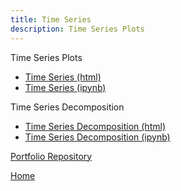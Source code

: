 ```yaml
---
title: Time Series
description: Time Series Plots
---
```


Time Series Plots
- [Time Series (html)](M3.GitHubTimeSeriesNotebook.html)
- [Time Series (ipynb)](M3.GitHubTimeSeriesNotebook.ipynb)

Time Series Decomposition
- [Time Series Decomposition (html)](M3.GitHubTimeSeriesNotebook.html)
- [Time Series Decomposition (ipynb)](M3.GitHubTimeSeriesNotebook.ipynb)

[Portfolio Repository](https://github.com/stow13/Porfolio-Repository)



[Home](https://stow13.github.io/)
